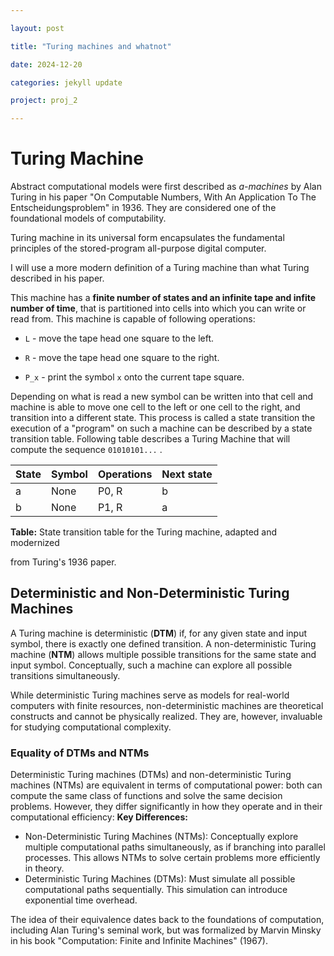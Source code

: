 ```yaml
---

layout: post

title: "Turing machines and whatnot"

date: 2024-12-20

categories: jekyll update

project: proj_2

---
```

# Turing Machine
Abstract computational models were first described as *a-machines* by Alan Turing in his paper "On Computable Numbers, With An Application To The Entscheidungsproblem" in 1936. They are considered one of the foundational models of computability.

Turing machine in its universal form encapsulates the fundamental principles of the stored-program all-purpose digital computer.

I will use a more modern definition of a Turing machine than what Turing described in his paper.

This machine has a **finite number of states and an infinite tape and infite number of time**, that is partitioned into cells into which you can write or read from. This machine is capable of following operations:

- `L` - move the tape head one square to the left.

- `R` - move the tape head one square to the right.

- `P_x` - print the symbol `x` onto the current tape square.

Depending on what is read a new symbol can be written into that cell and machine is able to move one cell to the left or one cell to the right, and transition into a different state. This process is called a state transition the execution of a "program" on such a machine can be described by a state transition table. Following table describes a Turing Machine that will compute the sequence `01010101...` .

| **State** | **Symbol** | **Operations** | **Next state** |
| --------- | ---------- | -------------- | -------------- |
| a         | None       | P0, R          | b              |
| b         | None       | P1, R          | a              |

**Table:** State transition table for the Turing machine, adapted and modernized

from Turing's 1936 paper.

## Deterministic and Non-Deterministic Turing Machines
A Turing machine is deterministic (**DTM**) if, for any given state and input symbol, there is exactly one defined transition. A non-deterministic Turing machine (**NTM**) allows multiple possible transitions for the same state and input symbol. Conceptually, such a machine can explore all possible transitions simultaneously.

While deterministic Turing machines serve as models for real-world computers with finite resources, non-deterministic machines are theoretical constructs and cannot be physically realized. They are, however, invaluable for studying computational complexity.
### Equality of DTMs and NTMs
Deterministic Turing machines (DTMs) and non-deterministic Turing machines (NTMs) are equivalent in terms of computational power: both can compute the same class of functions and solve the same decision problems. However, they differ significantly in how they operate and in their computational efficiency:
**Key Differences:**
- Non-Deterministic Turing Machines (NTMs): Conceptually explore multiple computational paths simultaneously, as if branching into parallel processes. This allows NTMs to solve certain problems more efficiently in theory.
- Deterministic Turing Machines (DTMs): Must simulate all possible computational paths sequentially. This simulation can introduce exponential time overhead.

The idea of their equivalence dates back to the foundations of computation, including Alan Turing's seminal work, but was formalized by Marvin Minsky in his book "Computation: Finite and Infinite Machines" (1967).